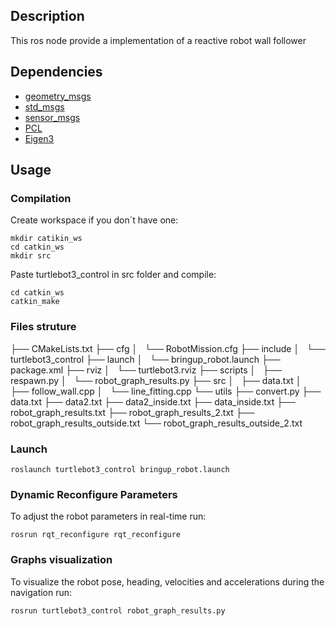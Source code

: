 ## Description
This ros node provide a implementation of a reactive robot wall follower

## Dependencies

- [geometry_msgs](http://wiki.ros.org/geometry_msgs)
- [std_msgs](http://wiki.ros.org/std_msgs)
- [sensor_msgs](http://wiki.ros.org/sensor_mgs)
- [PCL](http://wiki.ros.org/pcl_ros)
- [Eigen3](http://wiki.ros.org/eigen)


## Usage

### Compilation

Create workspace if you don´t have one:
````
mkdir catikin_ws
cd catkin_ws
mkdir src
````

Paste turtlebot3_control in src folder and compile:
````
cd catkin_ws
catkin_make

````

### Files struture

├── CMakeLists.txt
├── cfg
│   └── RobotMission.cfg
├── include
│   └── turtlebot3_control
├── launch
│   └── bringup_robot.launch
├── package.xml
├── rviz
│   └── turtlebot3.rviz
├── scripts
│   ├── respawn.py
│   └── robot_graph_results.py
├── src
│   ├── data.txt
│   ├── follow_wall.cpp
│   └── line_fitting.cpp
└── utils
    ├── convert.py
    ├── data.txt
    ├── data2.txt
    ├── data2_inside.txt
    ├── data_inside.txt
    ├── robot_graph_results.txt
    ├── robot_graph_results_2.txt
    ├── robot_graph_results_outside.txt
    └── robot_graph_results_outside_2.txt


### Launch

````
roslaunch turtlebot3_control bringup_robot.launch
````

### Dynamic Reconfigure Parameters

To adjust the robot parameters in real-time run:

````
rosrun rqt_reconfigure rqt_reconfigure

````

### Graphs visualization
To visualize the robot pose, heading, velocities and accelerations during the navigation run:
````
rosrun turtlebot3_control robot_graph_results.py

````
